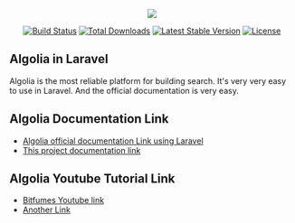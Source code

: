 <p align="center"><img src="https://laravel.com/assets/img/components/logo-laravel.svg"></p>

<p align="center">
<a href="https://travis-ci.org/laravel/framework"><img src="https://travis-ci.org/laravel/framework.svg" alt="Build Status"></a>
<a href="https://packagist.org/packages/laravel/framework"><img src="https://poser.pugx.org/laravel/framework/d/total.svg" alt="Total Downloads"></a>
<a href="https://packagist.org/packages/laravel/framework"><img src="https://poser.pugx.org/laravel/framework/v/stable.svg" alt="Latest Stable Version"></a>
<a href="https://packagist.org/packages/laravel/framework"><img src="https://poser.pugx.org/laravel/framework/license.svg" alt="License"></a>
</p>

## Algolia in Laravel

Algolia is the most reliable platform for building search. It's very very easy to use in Laravel. And the official documentation is very easy.

## Algolia Documentation Link

- [Algolia official documentation Link using Laravel](https://www.algolia.com/doc/api-client/laravel/algolia-and-scout/)
- [This project documentation link](https://github.com/shuvo4054/laravel-search-algolia/tree/master/Project%20Documentation%20Laravel%20Search%20Algolia)


## Algolia Youtube Tutorial Link

- [Bitfumes Youtube link](https://www.youtube.com/watch?v=fNOru8F9H-M&list=PLe30vg_FG4OR3b24WlxeTWsj7Z2wOtYrH&index)
- [Another Link](https://www.youtube.com/playlist?list=PLHVWRHuwN86LDVBufAQBkNLouYVfQto_W)


